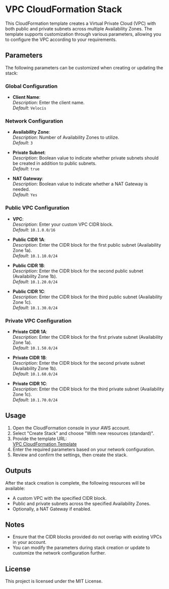 # VPC CloudFormation Stack

This CloudFormation template creates a Virtual Private Cloud (VPC) with both public and private subnets across multiple Availability Zones. The template supports customization through various parameters, allowing you to configure the VPC according to your requirements.

## Parameters

The following parameters can be customized when creating or updating the stack:

### Global Configuration

- **Client Name**:  
  _Description_: Enter the client name.  
  _Default_: `Velocis`

### Network Configuration

- **Availability Zone**:  
  _Description_: Number of Availability Zones to utilize.  
  _Default_: `3`

- **Private Subnet**:  
  _Description_: Boolean value to indicate whether private subnets should be created in addition to public subnets.  
  _Default_: `true`

- **NAT Gateway**:  
  _Description_: Boolean value to indicate whether a NAT Gateway is needed.  
  _Default_: `Yes`

### Public VPC Configuration

- **VPC**:  
  _Description_: Enter your custom VPC CIDR block.  
  _Default_: `10.1.0.0/16`

- **Public CIDR 1A**:  
  _Description_: Enter the CIDR block for the first public subnet (Availability Zone 1a).  
  _Default_: `10.1.10.0/24`

- **Public CIDR 1B**:  
  _Description_: Enter the CIDR block for the second public subnet (Availability Zone 1b).  
  _Default_: `10.1.20.0/24`

- **Public CIDR 1C**:  
  _Description_: Enter the CIDR block for the third public subnet (Availability Zone 1c).  
  _Default_: `10.1.30.0/24`

### Private VPC Configuration

- **Private CIDR 1A**:  
  _Description_: Enter the CIDR block for the first private subnet (Availability Zone 1a).  
  _Default_: `10.1.50.0/24`

- **Private CIDR 1B**:  
  _Description_: Enter the CIDR block for the second private subnet (Availability Zone 1b).  
  _Default_: `10.1.60.0/24`

- **Private CIDR 1C**:  
  _Description_: Enter the CIDR block for the third private subnet (Availability Zone 1c).  
  _Default_: `10.1.70.0/24`

## Usage

1. Open the CloudFormation console in your AWS account.
2. Select "Create Stack" and choose "With new resources (standard)".
3. Provide the template URL:  
   [VPC CloudFormation Template](https://cfn.vsplcloud.services/src/VPC.html)
4. Enter the required parameters based on your network configuration.
5. Review and confirm the settings, then create the stack.

## Outputs

After the stack creation is complete, the following resources will be available:
- A custom VPC with the specified CIDR block.
- Public and private subnets across the specified Availability Zones.
- Optionally, a NAT Gateway if enabled.

## Notes

- Ensure that the CIDR blocks provided do not overlap with existing VPCs in your account.
- You can modify the parameters during stack creation or update to customize the network configuration further.

## License

This project is licensed under the MIT License.

